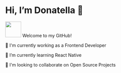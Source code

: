 # Hi, I’m Donatella 👋

<img src="https://media.giphy.com/media/VgCDAzcKvsR6OM0uWg/giphy.gif" width="50"> Welcome to my GitHub!

🔭 I'm currently working as a Frontend Developer

🌱 I’m currently learning React Native 

👯 I'm looking to collaborate on Open Source Projects



